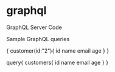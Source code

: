 # graphql

GraphQL Server Code

Sample GraphQL queries

{
customer(id:"2"){
id
name
email
age
}
}

query{
customers{
id
name
email
age
}
}
